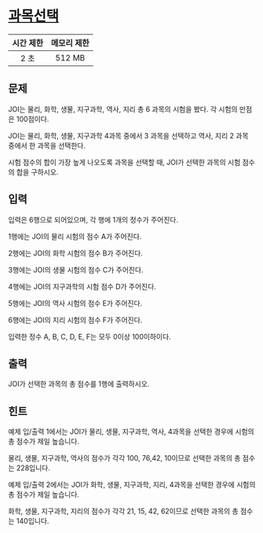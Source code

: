 # [과목선택](https://www.acmicpc.net/problem/11948)

| 시간 제한 | 메모리 제한 |
| :-------: | :---------: |
| 2 초      | 512 MB      |

## 문제

JOI는 물리, 화학, 생물, 지구과학, 역사, 지리 총 6 과목의 시험을 봤다. 각 시험의 만점은 100점이다.

JOI는 물리, 화학, 생물, 지구과학 4과목 중에서 3 과목을 선택하고 역사, 지리 2 과목 중에서 한 과목을 선택한다.

시험 점수의 합이 가장 높게 나오도록 과목을 선택할 때, JOI가 선택한 과목의 시험 점수의 합을 구하시오.


## 입력

입력은 6행으로 되어있으며, 각 행에 1개의 정수가 주어진다.

1행에는 JOI의 물리 시험의 점수 A가 주어진다.

2행에는 JOI의 화학 시험의 점수 B가 주어진다.

3행에는 JOI의 생물 시험의 점수 C가 주어진다.

4행에는 JOI의 지구과학의 시험 점수 D가 주어진다.

5행에는 JOI의 역사 시험의 점수 E가 주어진다.

6행에는 JOI의 지리 시험의 점수 F가 주어진다.

입력한 정수 A, B, C, D, E, F는 모두 0이상 100이하이다.


## 출력

JOI가 선택한 과목의 총 점수를 1행에 출력하시오.


## 힌트

예제 입/출력 1에서는 JOI가 물리, 생물, 지구과학, 역사, 4과목을 선택한 경우에 시험의 총 점수가 제일 높습니다.

물리, 생물, 지구과학, 역사의 점수가 각각 100, 76,42, 10이므로 선택한 과목의 총 점수는 228입니다.

예제 입/출력 2에서는 JOI가 화학, 생물, 지구과학, 지리, 4과목을 선택한 경우에 시험의 총 점수가 제일 높습니다.

화학, 생물, 지구과학, 지리의 점수가 각각 21, 15, 42, 62이므로 선택한 과목의 총 점수는 140입니다.


